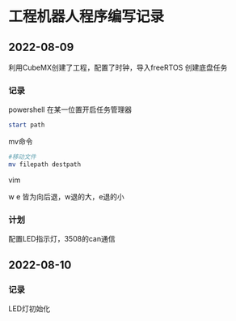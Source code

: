 # 工程机器人程序编写记录

## 2022-08-09


利用CubeMX创建了工程，配置了时钟，导入freeRTOS
创建底盘任务

### 记录 

powershell 在某一位置开启任务管理器

```powershell
start path 
```

mv命令

```powershell
#移动文件
mv filepath destpath  
```

vim

w e 皆为向后退，w退的大，e退的小

### 计划

配置LED指示灯，3508的can通信

## 2022-08-10

### 记录

LED灯初始化 

